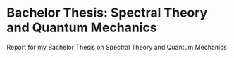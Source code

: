 # Bachelor Thesis: Spectral Theory and Quantum Mechanics

Report for my Bachelor Thesis on Spectral Theory and Quantum Mechanics

